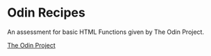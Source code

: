 # Odin Recipes
An assessment for basic HTML Functions given by The Odin Project.

[The Odin Project](https://www.theodinproject.com/)